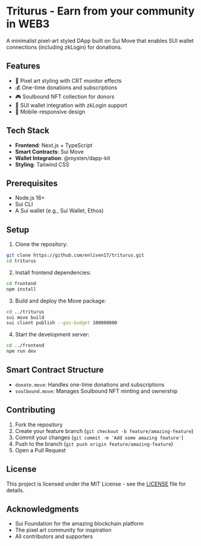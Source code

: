 # Triturus - Earn from your community in WEB3

A minimalist pixel-art styled DApp built on Sui Move that enables SUI wallet connections (including zkLogin) for donations.

## Features

- 🎨 Pixel art styling with CRT monitor effects
- 💰 One-time donations and subscriptions
- 🎮 Soulbound NFT collection for donors
- 🔐 SUI wallet integration with zkLogin support
- 📱 Mobile-responsive design

## Tech Stack

- **Frontend**: Next.js + TypeScript
- **Smart Contracts**: Sui Move
- **Wallet Integration**: @mysten/dapp-kit
- **Styling**: Tailwind CSS

## Prerequisites

- Node.js 16+
- Sui CLI
- A Sui wallet (e.g., Sui Wallet, Ethos)

## Setup

1. Clone the repository:
```bash
git clone https://github.com/enliven17/triturus.git
cd triturus
```

2. Install frontend dependencies:
```bash
cd frontend
npm install
```

3. Build and deploy the Move package:
```bash
cd ../triturus
sui move build
sui client publish --gas-budget 100000000
```

4. Start the development server:
```bash
cd ../frontend
npm run dev
```

## Smart Contract Structure

- `donate.move`: Handles one-time donations and subscriptions
- `soulbound.move`: Manages Soulbound NFT minting and ownership

## Contributing

1. Fork the repository
2. Create your feature branch (`git checkout -b feature/amazing-feature`)
3. Commit your changes (`git commit -m 'Add some amazing feature'`)
4. Push to the branch (`git push origin feature/amazing-feature`)
5. Open a Pull Request

## License

This project is licensed under the MIT License - see the [LICENSE](LICENSE) file for details.

## Acknowledgments

- Sui Foundation for the amazing blockchain platform
- The pixel art community for inspiration
- All contributors and supporters 